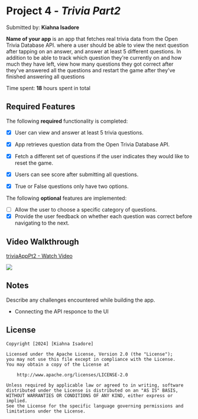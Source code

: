# Project 4 - *Trivia Part2*

Submitted by: **Kiahna Isadore**

**Name of your app** is an app that fetches real trivia data from the Open Trivia Database API. where a user should be able to view the next question after tapping on an answer, and answer at least 5 different questions. In addition to be able to track which question they're currently on and how much they have left, view how many questions they got correct after they've answered all the questions and restart the game after they've finished answering all questions

Time spent: **18** hours spent in total

## Required Features

The following **required** functionality is completed:

- [X] User can view and answer at least 5 trivia questions.
- [X] App retrieves question data from the Open Trivia Database API.
- [X] Fetch a different set of questions if the user indicates they would like to reset the game.
- [X] Users can see score after submitting all questions.
- [X] True or False questions only have two options.


The following **optional** features are implemented:

  
- [ ] Allow the user to choose a specific category of questions.
- [X] Provide the user feedback on whether each question was correct before navigating to the next.

## Video Walkthrough

<div>
    <a href="https://www.loom.com/share/77506e139cd54c9197f9f9842ce126a1">
      <p>triviaAppPt2 - Watch Video</p>
    </a>
    <a href="https://www.loom.com/share/77506e139cd54c9197f9f9842ce126a1">
      <img style="max-width:300px;" src="https://cdn.loom.com/sessions/thumbnails/77506e139cd54c9197f9f9842ce126a1-with-play.gif">
    </a>
  </div>

## Notes

Describe any challenges encountered while building the app.
- Connecting the API responce to the UI

## License

    Copyright [2024] [Kiahna Isadore]

    Licensed under the Apache License, Version 2.0 (the "License");
    you may not use this file except in compliance with the License.
    You may obtain a copy of the License at

        http://www.apache.org/licenses/LICENSE-2.0

    Unless required by applicable law or agreed to in writing, software
    distributed under the License is distributed on an "AS IS" BASIS,
    WITHOUT WARRANTIES OR CONDITIONS OF ANY KIND, either express or implied.
    See the License for the specific language governing permissions and
    limitations under the License.
